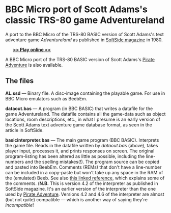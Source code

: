 # BBC Micro port of Scott Adams's classic TRS-80 game Adventureland
A port to the BBC Micro of the TRS-80 BASIC version of Scott Adams's text adventure game _Adventureland_ as published in [SoftSide magazine](https://archive.org/stream/softside-magazine-22/SoftSide_22_Vol_2-10_1980-07_Adventureland#page/n35/mode/1up) in 1980. 

&nbsp;&nbsp;&nbsp;&nbsp;&nbsp;&nbsp;**[>> Play online <<](http://bbcmicro.co.uk/jsbeeb/play.php?cpuMultiplier=4&autoboot&disc=https://raw.githubusercontent.com/ahope1/Beeb-Adventureland/master/AL.ssd)**

A BBC Micro port of the TRS-80 BASIC version of Scott Adams's [Pirate Adventure](https://github.com/ahope1/Beeb-Pirate-Adventure) is also available.  


## The files

**AL.ssd** — Binary file. A disc-image containing the playable game. For use in BBC Micro emulators such as BeebEm.

**dataout.bas** — A program (in BBC BASIC) that writes a datafile for the game Adventureland. The datafile contains all the game-data such as object locations, room descriptions, etc., in what I presume is an early version of the Scott Adams text adventure game database format, as seen in the article in SoftSide.

**basicinterpreter.bas** — The main game program (BBC BASIC). Interprets the game file. Reads in the datafile written by _dataout.bas_ (above), takes player input, processes it, and prints responses on screen. The original program-listing has been altered as little as possible, including the line-numbers and the spelling mistakes(!). The program source can be copied and pasted into BeebEm. Comments (REMs) that don't have a line-number can be included in a copy-paste but won't take up any space in the RAM of the (emulated) Beeb. See also [this linked reference](https://github.com/pdxiv/LuaScott/blob/master/doc/The_ADVENTURE_Data_Base_Format_(1980).md), which explains some of the comments. (**N.B.** This is version 4.2 of the interpreter as published in SoftSide magazine. It's an earlier version of the interpreter than the one used by [Pirate Adventure](https://github.com/ahope1/Beeb-Pirate-Adventure). Versions 4.2 and 4.6 of the interpreter are almost (but not quite) compatible — which is another way of saying they're _incompatible_!
